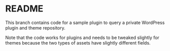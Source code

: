 # README

This branch contains code for a sample plugin to query a private WordPress plugin and theme repository.

Note that the code works for plugins and needs to be tweaked slightly for themes because the two types of assets have slightly different fields.
